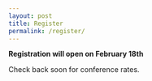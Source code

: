 ```yaml
---
layout: post
title: Register
permalink: /register/
---
```

**Registration will open on February 18th**

Check back soon for conference rates.
